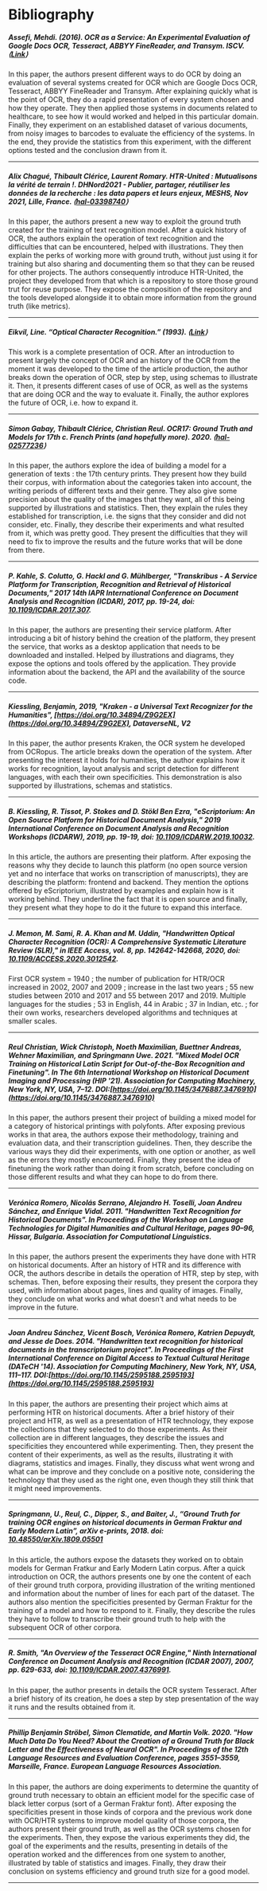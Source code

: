 # Bibliography


##### Assefi, Mehdi. (2016). *OCR as a Service: An Experimental Evaluation of Google Docs OCR, Tesseract, ABBYY FineReader, and Transym*. ISCV. ⟨[Link](https://www.researchgate.net/publication/310645810_OCR_as_a_Service_An_Experimental_Evaluation_of_Google_Docs_OCR_Tesseract_ABBYY_FineReader_and_Transym)⟩  
In this paper, the authors present different ways to do OCR by doing an evaluation of several systems created for OCR which are Google Docs OCR, Tesseract, ABBYY FineReader and Transym. After explaining quickly what is the point of OCR, they do a rapid presentation of every system chosen and how they operate. They then applied those systems in documents related to healthcare, to see how it would worked and helped in this particular domain. Finally, they experiment on an established dataset of various documents, from noisy images to barcodes to evaluate the efficiency of the systems. In the end, they provide the statistics from this experiment, with the different options tested and the conclusion drawn from it.

----------

##### Alix Chagué, Thibault Clérice, Laurent Romary. *HTR-United : Mutualisons la vérité de terrain !*. DHNord2021 - Publier, partager, réutiliser les données de la recherche : les data papers et leurs enjeux, MESHS, Nov 2021, Lille, France. ⟨[hal-03398740](https://hal.archives-ouvertes.fr/hal-03398740)⟩
In this paper, the authors present a new way to exploit the ground truth created for the training of text recognition model. After a quick history of OCR, the authors explain the operation of text recognition and the difficulties that can be encountered, helped with illustrations. They then explain the perks of working more with ground truth, without just using it for training but also sharing and documenting them so that they can be reused for other projects. The authors consequently introduce HTR-United, the project they developed from that which is a repository to store those ground trut for reuse purpose. They expose the composition of the repository and the tools developed alongside it to obtain more information from the ground truth (like metrics).

----------

##### Eikvil, Line. “*Optical Character Recognition.*” (1993). ⟨[Link](http://citeseerx.ist.psu.edu/viewdoc/summary?doi=10.1.1.25.3684)⟩  
This work is a complete presentation of OCR. After an introduction to present largely the concept of OCR and an history of the OCR from the moment it was developed to the time of the article production, the author breaks down the operation of OCR, step by step, using schemas to illustrate it. Then, it presents different cases of use of OCR, as well as the systems that are doing OCR and the way to evaluate it. Finally, the author explores the future of OCR, i.e. how to expand it.

----------

##### Simon Gabay, Thibault Clérice, Christian Reul. *OCR17: Ground Truth and Models for 17th c. French Prints (and hopefully more).* 2020. ⟨[hal-02577236](https://hal.archives-ouvertes.fr/hal-02577236)⟩
In this paper, the authors explore the idea of building a model for a generation of texts : the 17th century prints. They present how they build their corpus, with information about the categories taken into account, the writing periods of different texts and their genre. They also give some precision about the quality of the images that they want, all of this being supported by illustrations and statistics. Then, they explain the rules they established for transcription, i.e. the signs that they consider and did not consider, etc. Finally, they describe their experiments and what resulted from it, which was pretty good. They present the difficulties that they will need to fix to improve the results and the future works that will be done from there.

----------


##### P. Kahle, S. Colutto, G. Hackl and G. Mühlberger, "Transkribus - A Service Platform for Transcription, Recognition and Retrieval of Historical Documents," *2017 14th IAPR International Conference on Document Analysis and Recognition (ICDAR)*, 2017, pp. 19-24, doi: [10.1109/ICDAR.2017.307](doi.org/10.1109/ICDAR.2017.307).  
In this paper, the authors are presenting their service platform. After introducing a bit of history behind the creation of the platform, they present the service, that works as a desktop application that needs to be downloaded and installed. Helped by illustrations and diagrams, they expose the options and tools offered by the application. They provide information about the backend, the API and the availability of the source code.

----------

##### Kiessling, Benjamin, 2019, "*Kraken - a Universal Text Recognizer for the Humanities*", [https://doi.org/10.34894/Z9G2EX](https://doi.org/10.34894/Z9G2EX), DataverseNL, V2 
In this paper, the author presents Kraken, the OCR system he developed from OCRopus. The article breaks down the operation of the system. After presenting the interest it holds for humanities, the author explains how it works for recognition, layout analysis and script detection for different languages, with each their own specificities. This demonstration is also supported by illustrations, schemas and statistics.

----------


##### B. Kiessling, R. Tissot, P. Stokes and D. Stökl Ben Ezra, "eScriptorium: An Open Source Platform for Historical Document Analysis," *2019 International Conference on Document Analysis and Recognition Workshops (ICDARW)*, 2019, pp. 19-19, doi: [10.1109/ICDARW.2019.10032](https://doi.org/10.1109/ICDARW.2019.10032).
In this article, the authors are presenting their platform. After exposing the reasons why they decide to launch this platform (no open source version yet and no interface that works on transcription of manuscripts), they are describing the platform: frontend and backend. They mention the options offered by eScriptorium, illustrated by examples and explain how is it working behind. They underline the fact that it is open source and finally, they present what they hope to do it the future to expand this interface.

----------


##### J. Memon, M. Sami, R. A. Khan and M. Uddin, "Handwritten Optical Character Recognition (OCR): A Comprehensive Systematic Literature Review (SLR)," in *IEEE Access*, vol. 8, pp. 142642-142668, 2020, doi: [10.1109/ACCESS.2020.3012542](https://doi.org/10.1109/ACCESS.2020.3012542).
First OCR system = 1940 ; the number of publication for HTR/OCR increased in 2002, 2007 and 2009 ; increase in the last two years ; 55 new studies between 2010 and 2017 and 55 between 2017 and 2019. Multiple languages for the studies ; 53 in English, 44 in Arabic ; 37 in Indian, etc. ; for their own works, researchers developed algorithms and techniques at smaller scales.

----------


##### Reul Christian, Wick Christoph, Noeth Maximilian, Buettner Andreas, Wehner Maximilian, and Springmann Uwe. 2021. "Mixed Model OCR Training on Historical Latin Script for Out-of-the-Box Recognition and Finetuning". In *The 6th International Workshop on Historical Document Imaging and Processing* (*HIP '21*). Association for Computing Machinery, New York, NY, USA, 7–12. DOI:[https://doi.org/10.1145/3476887.3476910](https://doi.org/10.1145/3476887.3476910)
In this paper, the authors present their project of building a mixed model for a category of historical printings with polyfonts. After exposing previous works in that area, the authors expose their methodology, training and evaluation data, and their transcription guidelines. Then, they describe the various ways they did their experiments, with one option or another, as well as the errors they mostly encountered. Finally, they present the idea of finetuning the work rather than doing it from scratch, before concluding on those different results and what they can hope to do from there.

----------

##### Verónica Romero, Nicolás Serrano, Alejandro H. Toselli, Joan Andreu Sánchez, and Enrique Vidal. 2011. "Handwritten Text Recognition for Historical Documents". In *Proceedings of the Workshop on Language Technologies for Digital Humanities and Cultural Heritage*, pages 90–96, Hissar, Bulgaria. Association for Computational Linguistics.
In this paper, the authors present the experiments they have done with HTR on historical documents. After an history of HTR and its difference with OCR, the authors describe in details the operation of HTR, step by step, with schemas. Then, before exposing their results, they present the corpora they used, with information about pages, lines and quality of images. Finally, they conclude on what works and what doesn't and what needs to be improve in the future.

----------

##### Joan Andreu Sánchez, Vicent Bosch, Verónica Romero, Katrien Depuydt, and Jesse de Does. 2014. "Handwritten text recognition for historical documents in the transcriptorium project". In *Proceedings of the First International Conference on Digital Access to Textual Cultural Heritage* (*DATeCH '14*). Association for Computing Machinery, New York, NY, USA, 111–117. DOI:[https://doi.org/10.1145/2595188.2595193](https://doi.org/10.1145/2595188.2595193)
In this paper, the authors are presenting their project which aims at performing HTR on historical documents. After a brief history of their project and HTR, as well as a presentation of HTR technology, they expose the collections that they selected to do those experiments. As their collection are in different languages, they describe the issues and specificities they encountered while experimenting. Then, they present the content of their experiments, as well as the results, illustrating it with diagrams, statistics and images. Finally, they discuss what went wrong and what can be improve and they conclude on a positive note, considering the technology that they used as the right one, even though they still think that it might need improvements.

----------


##### Springmann, U., Reul, C., Dipper, S., and Baiter, J., “Ground Truth for training OCR engines on historical documents in German Fraktur and Early Modern Latin”, *arXiv e-prints*, 2018. doi: [10.48550/arXiv.1809.05501](https://doi.org/10.48550/arXiv.1809.05501)
In this article, the authors expose the datasets they worked on to obtain models for German Fratkur and Early Modern Latin corpus. After a quick introduction on OCR, the authors presents one by one the content of each of their ground truth corpora, providing illustration of the writing mentioned and information about the number of lines for each part of the dataset. The authors also mention the specificities presented by German Fraktur for the training of a model and how to respond to it. Finally, they describe the rules they have to follow to transcribe their ground truth to help with the subsequent OCR of other corpora.

----------

##### R. Smith, "An Overview of the Tesseract OCR Engine," *Ninth International Conference on Document Analysis and Recognition (ICDAR 2007)*, 2007, pp. 629-633, doi: [10.1109/ICDAR.2007.4376991](https://doi.org/10.1109/ICDAR.2007.4376991).
In this paper, the author presents in details the OCR system Tesseract. After a brief history of its creation, he does a step by step presentation of the way it runs and the results obtained from it.

----------

##### Phillip Benjamin Ströbel, Simon Clematide, and Martin Volk. 2020. "How Much Data Do You Need? About the Creation of a Ground Truth for Black Letter and the Effectiveness of Neural OCR". In *Proceedings of the 12th Language Resources and Evaluation Conference*, pages 3551–3559, Marseille, France. European Language Resources Association.
In this paper, the authors are doing experiments to determine the quantity of ground truth necessary to obtain an efficient model for the specific case of black letter corpus (sort of a German Fraktur font). After exposing the specificities present in those kinds of corpora and the previous work done with OCR/HTR systems to improve model quality of those corpora, the authors present their ground truth, as well as the OCR systems chosen for the experiments. Then, they expose the various experiments they did, the goal of the experiments and the results, presenting in details of the operation worked and the differences from one system to another, illustrated by table of statistics and images. Finally, they draw their conclusion on systems efficiency and ground truth size for a good model.

----------

